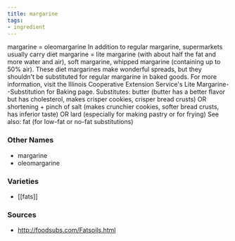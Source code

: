 ```yaml
---
title: margarine
tags:
- ingredient
---
```

margarine = oleomargarine In addition to regular margarine, supermarkets usually carry diet margarine = lite margarine (with about half the fat and more water and air), soft margarine, whipped margarine (containing up to 50% air). These diet margarines make wonderful spreads, but they shouldn't be substituted for regular margarine in baked goods. For more information, visit the Illinois Cooperative Extension Service's Lite Margarine--Substitution for Baking page. Substitutes: butter (butter has a better flavor but has cholesterol, makes crisper cookies, crisper bread crusts) OR shortening + pinch of salt (makes crunchier cookies, softer bread crusts, has inferior taste) OR lard (especially for making pastry or for frying) See also: fat (for low-fat or no-fat substitutions)

### Other Names

* margarine
* oleomargarine

### Varieties

* [[fats]]

### Sources
* http://foodsubs.com/Fatsoils.html
